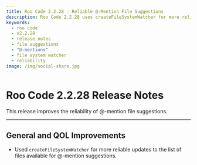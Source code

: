 ```yaml
---
title: Roo Code 2.2.28 - Reliable @-Mention File Suggestions
description: Roo Code 2.2.28 uses createFileSystemWatcher for more reliable @-mention file suggestions, improving context management.
keywords:
  - roo code
  - v2.2.28
  - release notes
  - file suggestions
  - "@-mentions"
  - file system watcher
  - reliability
image: /img/social-share.jpg
---
```


# Roo Code 2.2.28 Release Notes

This release improves the reliability of @-mention file suggestions.

---

## General and QOL Improvements

*   Used `createFileSystemWatcher` for more reliable updates to the list of files available for @-mention suggestions.